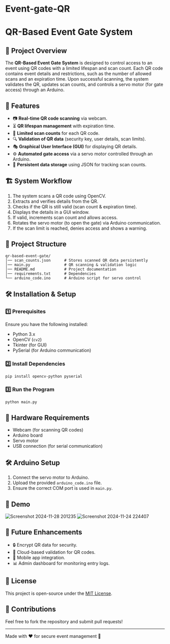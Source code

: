 # Event-gate-QR

# QR-Based Event Gate System

## 📌 Project Overview
The **QR-Based Event Gate System** is designed to control access to an event using QR codes with a limited lifespan and scan count. Each QR code contains event details and restrictions, such as the number of allowed scans and an expiration time. Upon successful scanning, the system validates the QR, updates scan counts, and controls a servo motor (for gate access) through an Arduino.

## 🔧 Features
- 📷 **Real-time QR code scanning** via webcam.
- ⏳ **QR lifespan management** with expiration time.
- 🔄 **Limited scan counts** for each QR code.
- 🔍 **Validation of QR data** (security key, user details, scan limits).
- 🎭 **Graphical User Interface (GUI)** for displaying QR details.
- ⚙️ **Automated gate access** via a servo motor controlled through an Arduino.
- 💾 **Persistent data storage** using JSON for tracking scan counts.

## 🏗️ System Workflow
1. The system scans a QR code using OpenCV.
2. Extracts and verifies details from the QR.
3. Checks if the QR is still valid (scan count & expiration time).
4. Displays the details in a GUI window.
5. If valid, increments scan count and allows access.
6. Rotates the servo motor (to open the gate) via Arduino communication.
7. If the scan limit is reached, denies access and shows a warning.

## 📂 Project Structure
```
qr-based-event-gate/
│── scan_counts.json      # Stores scanned QR data persistently
│── main.py               # QR scanning & validation logic
│── README.md             # Project documentation
│── requirements.txt      # Dependencies
└── arduino_code.ino      # Arduino script for servo control
```

## 🛠️ Installation & Setup
### 1️⃣ Prerequisites
Ensure you have the following installed:
- Python 3.x
- OpenCV (`cv2`)
- Tkinter (for GUI)
- PySerial (for Arduino communication)

### 2️⃣ Install Dependencies
```bash
pip install opencv-python pyserial
```

### 3️⃣ Run the Program
```bash
python main.py
```

## 🔌 Hardware Requirements
- Webcam (for scanning QR codes)
- Arduino board
- Servo motor
- USB connection (for serial communication)

## 🛠️ Arduino Setup
1. Connect the servo motor to Arduino.
2. Upload the provided `arduino_code.ino` file.
3. Ensure the correct COM port is used in `main.py`.

## 📸 Demo
![Screenshot 2024-11-28 201235](https://github.com/user-attachments/assets/e753bafd-2e1d-49d9-a0e4-33b50c2be6d5)
![Screenshot 2024-11-24 224407](https://github.com/user-attachments/assets/ac2ed98b-8ab2-47a8-a99c-e66b138052fd)


## 📝 Future Enhancements
- 🔒 Encrypt QR data for security.
- 📡 Cloud-based validation for QR codes.
- 📱 Mobile app integration.
- 📊 Admin dashboard for monitoring entry logs.

## 📜 License
This project is open-source under the [MIT License](LICENSE).

## 🤝 Contributions
Feel free to fork the repository and submit pull requests!

---
Made with ❤️ for secure event management 🚀

